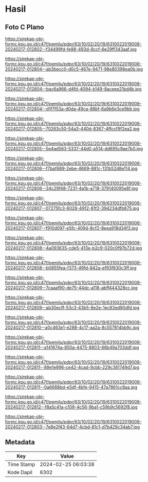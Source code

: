 # Hasil

## Foto C Plano

https://sirekap-obj-formc.kpu.go.id/c47f/pemilu/pdpr/63/10/02/20/19/6310022019008-20240217-012802--f34499fd-fe88-493d-8ccf-6e29ff343aaf.jpg

https://sirekap-obj-formc.kpu.go.id/c47f/pemilu/pdpr/63/10/02/20/19/6310022019008-20240217-012804--ab3becc0-d0c5-467e-9471-98e80398ea0b.jpg

https://sirekap-obj-formc.kpu.go.id/c47f/pemilu/pdpr/63/10/02/20/19/6310022019008-20240217-012804--bac6a966-d4fd-4094-b149-8aceee21bd4b.jpg

https://sirekap-obj-formc.kpu.go.id/c47f/pemilu/pdpr/63/10/02/20/19/6310022019008-20240217-012804--d1f7f53a-d0da-49ca-88bf-6a9b6e3ce9bb.jpg

https://sirekap-obj-formc.kpu.go.id/c47f/pemilu/pdpr/63/10/02/20/19/6310022019008-20240217-012805--70263c50-54a3-440d-8367-4ffccf9f2ea2.jpg

https://sirekap-obj-formc.kpu.go.id/c47f/pemilu/pdpr/63/10/02/20/19/6310022019008-20240217-012805--5e4ad563-5337-44d0-a514-dd695c9ae7b0.jpg

https://sirekap-obj-formc.kpu.go.id/c47f/pemilu/pdpr/63/10/02/20/19/6310022019008-20240217-012806--f7baf689-2ebe-4669-881c-131b52d8e114.jpg

https://sirekap-obj-formc.kpu.go.id/c47f/pemilu/pdpr/63/10/02/20/19/6310022019008-20240217-012806--34c29f48-7231-4a1b-a718-379140095e8f.jpg

https://sirekap-obj-formc.kpu.go.id/c47f/pemilu/pdpr/63/10/02/20/19/6310022019008-20240217-012807--07275fc3-6028-4912-81f2-394234dfb675.jpg

https://sirekap-obj-formc.kpu.go.id/c47f/pemilu/pdpr/63/10/02/20/19/6310022019008-20240217-012807--f910d097-e5fc-409d-8cf2-8eea918d34f3.jpg

https://sirekap-obj-formc.kpu.go.id/c47f/pemilu/pdpr/63/10/02/20/19/6310022019008-20240217-012808--4a093635-cde5-413e-b2c9-020c0f97b72d.jpg

https://sirekap-obj-formc.kpu.go.id/c47f/pemilu/pdpr/63/10/02/20/19/6310022019008-20240217-012808--b0855fea-f373-49fd-842a-ef93f630c3ff.jpg

https://sirekap-obj-formc.kpu.go.id/c47f/pemilu/pdpr/63/10/02/20/19/6310022019008-20240217-012809--7caaaf90-de75-44dc-a118-abff444328cc.jpg

https://sirekap-obj-formc.kpu.go.id/c47f/pemilu/pdpr/63/10/02/20/19/6310022019008-20240217-012809--ab30ecff-53c3-43b5-8e2e-1ec83ed90dfd.jpg

https://sirekap-obj-formc.kpu.go.id/c47f/pemilu/pdpr/63/10/02/20/19/6310022019008-20240217-012810--a0c463e1-e288-4c17-aa2a-8c557814bb9c.jpg

https://sirekap-obj-formc.kpu.go.id/c47f/pemilu/pdpr/63/10/02/20/19/6310022019008-20240217-012811--a141674a-850a-4475-8803-66b49a703ddf.jpg

https://sirekap-obj-formc.kpu.go.id/c47f/pemilu/pdpr/63/10/02/20/19/6310022019008-20240217-012811--89e1e996-ce42-4cad-9cbb-229c381749d7.jpg

https://sirekap-obj-formc.kpu.go.id/c47f/pemilu/pdpr/63/10/02/20/19/6310022019008-20240217-012811--0a6688bd-e5df-4bfe-9415-47a7861cc8aa.jpg

https://sirekap-obj-formc.kpu.go.id/c47f/pemilu/pdpr/63/10/02/20/19/6310022019008-20240217-012812--f8a5c41a-c109-4c56-9ba1-c59b9c5692f8.jpg

https://sirekap-obj-formc.kpu.go.id/c47f/pemilu/pdpr/63/10/02/20/19/6310022019008-20240217-012803--7e8e2f43-64d7-4cbd-81c1-d7b429c34ab7.jpg


## Metadata

| Key        | Value               |
| ---------- | ------------------- |
| Time Stamp | 2024-02-25 06:03:38 |
| Kode Dapil | 6302                |



